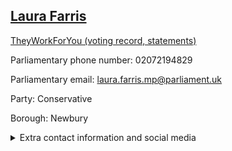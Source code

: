 ## <a href="https://members.parliament.uk/member/4826/contact">Laura Farris</a>

<a href="https://www.theyworkforyou.com/mp/25835/laura_farris/newbury">TheyWorkForYou (voting record, statements)</a> 

Parliamentary phone number: 02072194829 

Parliamentary email: laura.farris.mp@parliament.uk 

Party: Conservative 

Borough: Newbury 

<details><summary>Extra contact information and social media</summary> 
<li>Website:</li>
<li>Twitter:</li>
<li>Constituency office phone number:</li>
<li>Constituency office email:</li>
<li>Facebook:</li>
<li>Instagram:</li>
<li>Youtube:</li>
<li>Linkedin:</li>
<li>Government department phone number:</li>
<li>Government department email:</li>
<li>Threads:</li>
<li>Party office phone number:</li>
<li>Party office email:</li>
<li>Tiktok:</li>
</details>